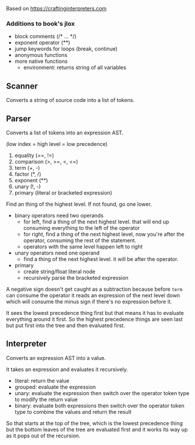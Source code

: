 Based on https://craftinginterpreters.com

### Additions to book's jlox

- block comments (/* ... */)
- exponent operator (**) 
- jump keywords for loops (break, continue)
- anonymous functions
- more native functions
    - environment: returns string of all variables

## Scanner

Converts a string of source code into a list of tokens. 

## Parser

Converts a list of tokens into an expression AST.

(low index = high level = low precedence)

1. equality (==, !=)
2. comparison (>, >=, <, <=)
3. term (+, -) 
4. factor (*, /)
5. exponent (**)
6. unary (!, -)
7. primary (literal or bracketed expression)

Find an thing of the highest level. If not found, go one lower. 
- binary operators need two operands
    - for left, find a thing of the next highest level. that will end up consuming everything to the left of the operator 
    - for right, find a thing of the next highest level, now you're after the operator, consuming the rest of the statement. 
    - operators with the same level happen left to right
- unary operators need one operand
    - find a thing of the next highest level. it will be after the operator. 
- primary
    - create string/float literal node
    - recursively parse the bracketed expression

A negative sign doesn't get caught as a subtraction because before `term` can consume the operator it reads an expression of the next level down which will consume the minus sign if there's no expression before it. 

It sees the lowest precedence thing first but that means it has to evaluate everything around it first. So the highest precedence things are seen last but put first into the tree and then evaluated first. 

## Interpreter

Converts an expression AST into a value.

It takes an expression and evaluates it recursively. 

- literal: return the value
- grouped: evaluate the expression 
- unary: evaluate the expression then switch over the operator token type to modify the return value
- binary: evaluate both expressions then switch over the operator token type to combine the values and return the result

So that starts at the top of the tree, which is the lowest precedence thing but the bottom leaves of the tree are evaluated first and it works its way up as it pops out of the recursion. 
